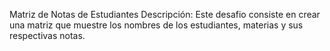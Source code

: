 Matriz de Notas de Estudiantes
Descripción:
Este desafio consiste en crear una matriz que muestre los nombres de los estudiantes, materias y sus respectivas notas.

